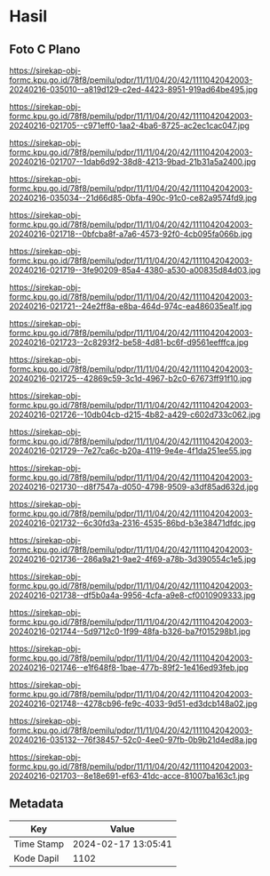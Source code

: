 # Hasil

## Foto C Plano

https://sirekap-obj-formc.kpu.go.id/78f8/pemilu/pdpr/11/11/04/20/42/1111042042003-20240216-035010--a819d129-c2ed-4423-8951-919ad64be495.jpg

https://sirekap-obj-formc.kpu.go.id/78f8/pemilu/pdpr/11/11/04/20/42/1111042042003-20240216-021705--c971eff0-1aa2-4ba6-8725-ac2ec1cac047.jpg

https://sirekap-obj-formc.kpu.go.id/78f8/pemilu/pdpr/11/11/04/20/42/1111042042003-20240216-021707--1dab6d92-38d8-4213-9bad-21b31a5a2400.jpg

https://sirekap-obj-formc.kpu.go.id/78f8/pemilu/pdpr/11/11/04/20/42/1111042042003-20240216-035034--21d66d85-0bfa-490c-91c0-ce82a9574fd9.jpg

https://sirekap-obj-formc.kpu.go.id/78f8/pemilu/pdpr/11/11/04/20/42/1111042042003-20240216-021718--0bfcba8f-a7a6-4573-92f0-4cb095fa066b.jpg

https://sirekap-obj-formc.kpu.go.id/78f8/pemilu/pdpr/11/11/04/20/42/1111042042003-20240216-021719--3fe90209-85a4-4380-a530-a00835d84d03.jpg

https://sirekap-obj-formc.kpu.go.id/78f8/pemilu/pdpr/11/11/04/20/42/1111042042003-20240216-021721--24e2ff8a-e8ba-464d-974c-ea486035ea1f.jpg

https://sirekap-obj-formc.kpu.go.id/78f8/pemilu/pdpr/11/11/04/20/42/1111042042003-20240216-021723--2c8293f2-be58-4d81-bc6f-d9561eefffca.jpg

https://sirekap-obj-formc.kpu.go.id/78f8/pemilu/pdpr/11/11/04/20/42/1111042042003-20240216-021725--42869c59-3c1d-4967-b2c0-67673ff91f10.jpg

https://sirekap-obj-formc.kpu.go.id/78f8/pemilu/pdpr/11/11/04/20/42/1111042042003-20240216-021726--10db04cb-d215-4b82-a429-c602d733c062.jpg

https://sirekap-obj-formc.kpu.go.id/78f8/pemilu/pdpr/11/11/04/20/42/1111042042003-20240216-021729--7e27ca6c-b20a-4119-9e4e-4f1da251ee55.jpg

https://sirekap-obj-formc.kpu.go.id/78f8/pemilu/pdpr/11/11/04/20/42/1111042042003-20240216-021730--d8f7547a-d050-4798-9509-a3df85ad632d.jpg

https://sirekap-obj-formc.kpu.go.id/78f8/pemilu/pdpr/11/11/04/20/42/1111042042003-20240216-021732--6c30fd3a-2316-4535-86bd-b3e38471dfdc.jpg

https://sirekap-obj-formc.kpu.go.id/78f8/pemilu/pdpr/11/11/04/20/42/1111042042003-20240216-021736--286a9a21-9ae2-4f69-a78b-3d390554c1e5.jpg

https://sirekap-obj-formc.kpu.go.id/78f8/pemilu/pdpr/11/11/04/20/42/1111042042003-20240216-021738--df5b0a4a-9956-4cfa-a9e8-cf0010909333.jpg

https://sirekap-obj-formc.kpu.go.id/78f8/pemilu/pdpr/11/11/04/20/42/1111042042003-20240216-021744--5d9712c0-1f99-48fa-b326-ba7f015298b1.jpg

https://sirekap-obj-formc.kpu.go.id/78f8/pemilu/pdpr/11/11/04/20/42/1111042042003-20240216-021746--e1f648f8-1bae-477b-89f2-1e416ed93feb.jpg

https://sirekap-obj-formc.kpu.go.id/78f8/pemilu/pdpr/11/11/04/20/42/1111042042003-20240216-021748--4278cb96-fe9c-4033-9d51-ed3dcb148a02.jpg

https://sirekap-obj-formc.kpu.go.id/78f8/pemilu/pdpr/11/11/04/20/42/1111042042003-20240216-035132--76f38457-52c0-4ee0-97fb-0b9b21d4ed8a.jpg

https://sirekap-obj-formc.kpu.go.id/78f8/pemilu/pdpr/11/11/04/20/42/1111042042003-20240216-021703--8e18e691-ef63-41dc-acce-81007ba163c1.jpg


## Metadata

| Key        | Value               |
| ---------- | ------------------- |
| Time Stamp | 2024-02-17 13:05:41 |
| Kode Dapil | 1102                |



